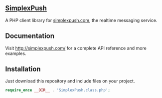 ## [SimplexPush](http://simplexpush.com/)

A PHP client library for [simplexpush.com](http://simplexpush.com), the realtime messaging service.

## Documentation

Visit http://simplexpush.com/ for a complete API reference and more examples.

## Installation

Just download this repository and include files on your project.

```php
require_once __DIR__ . 'SimplexPush.class.php';
```
